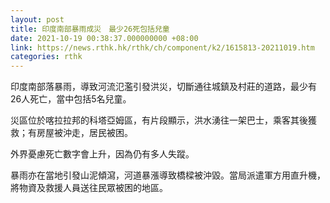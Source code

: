 ```yaml
---
layout: post
title: 印度南部暴雨成災　最少26死包括兒童
date: 2021-10-19 00:38:37.000000000 +08:00
link: https://news.rthk.hk/rthk/ch/component/k2/1615813-20211019.htm
categories: rthk
---
```


印度南部落暴雨，導致河流氾濫引發洪災，切斷通往城鎮及村莊的道路，最少有26人死亡，當中包括5名兒童。

災區位於喀拉拉邦的科塔亞姆區，有片段顯示，洪水湧往一架巴士，乘客其後獲救；有房屋被沖走，居民被困。

外界憂慮死亡數字會上升，因為仍有多人失蹤。

暴雨亦在當地引發山泥傾瀉，河道暴漲導致橋樑被沖毀。當局派遣軍方用直升機，將物資及救援人員送往民眾被困的地區。
